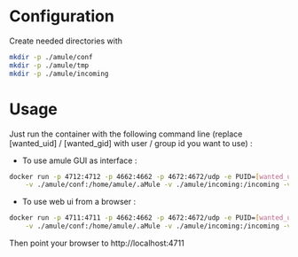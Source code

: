 # Configuration

Create needed directories with

```sh
mkdir -p ./amule/conf
mkdir -p ./amule/tmp
mkdir -p ./amule/incoming
```

# Usage

Just run the container with the following command line 
(replace [wanted_uid] / [wanted_gid] with user / group id you want to use) :

- To use amule GUI as interface :

```sh
docker run -p 4712:4712 -p 4662:4662 -p 4672:4672/udp -e PUID=[wanted_uid] -e PGID=[wanted_gid] \
    -v ./amule/conf:/home/amule/.aMule -v ./amule/incoming:/incoming -v ./amule/tmp:/temp tchabaud/amule
```

- To use web ui from a browser :

```sh
docker run -p 4711:4711 -p 4662:4662 -p 4672:4672/udp -e PUID=[wanted_uid] -e PGID=[wanted_gid] \
    -v ./amule/conf:/home/amule/.aMule -v ./amule/incoming:/incoming -v ./amule/tmp:/temp tchabaud/amule
```

Then point your browser to http://localhost:4711
